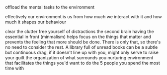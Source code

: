 offload the mental tasks to the environment

effectively our environment is us from how much we interact with it and how much it shapes our behaviour



clear the clutter
free yourself of distractions
the second brain
having the essential in front (minmalism) helps focus on the things that matter and prevents the feeling that more should be done. There is only that, so there's no need to consider the rest. A library full of unread books can be a subtle but continuous drag, if it doesn't line up with you, might only serve to raise your guilt
the organization of what surrounds you
nurturing environment that facilitates the things you'd want to do
the 5 people you spend the most time with
